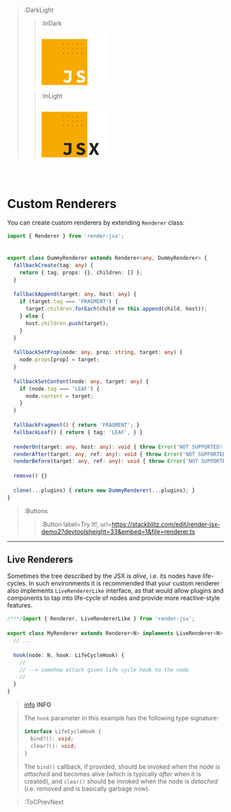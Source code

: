 > :DarkLight
> > :InDark
> >
> > <img src="/docs/assets/render-jsx-logo-dark.svg" width="156px"/>
>
> > :InLight
> >
> > <img src="/docs/assets/render-jsx-logo.svg" width="156px"/>

<br><br>

# Custom Renderers

You can create custom renderers by extending `Renderer` class:

```ts | --no-wmbar
import { Renderer } from 'render-jsx';


export class DummyRenderer extends Renderer<any, DummyRenderer> {
  fallbackCreate(tag: any) {
    return { tag, props: {}, children: [] };
  }

  fallbackAppend(target: any, host: any) {
    if (target.tag === 'FRAGMENT') {
      target.children.forEach(child => this.append(child, host));
    } else {
      host.children.push(target);
    }
  }

  fallbackSetProp(node: any, prop: string, target: any) {
    node.props[prop] = target;
  }

  fallbackSetContent(node: any, target: any) {
    if (node.tag === 'LEAF') {
      node.content = target;
    }
  }

  fallbackFragment() { return 'FRAGMENT'; }
  fallbackLeaf() { return { tag: 'LEAF', } }

  renderOn(target: any, host: any): void { throw Error('NOT SUPPORTED!'); }
  renderAfter(target: any, ref: any): void { throw Error('NOT SUPPORTED!'); }
  renderBefore(target: any, ref: any): void { throw Error('NOT SUPPORTED!'); }

  remove() {}

  clone(...plugins) { return new DummyRenderer(...plugins); }
}
```
> :Buttons
> > :Button label=Try It!, url=https://stackblitz.com/edit/render-jsx-demo2?devtoolsheight=33&embed=1&file=renderer.ts

---

## Live Renderers

Sometimes the tree described by the JSX is _alive_, i.e. its nodes have life-cycles.
In such environments it is recommended that your custom renderer also implements `LiveRendererLike` interface,
as that would allow plugins and components to tap into life-cycle of nodes and provide more reactive-style
features.

```ts | --no-wmbar
/*!*/import { Renderer, LiveRendererLike } from 'render-jsx';

export class MyRenderer extends Renderer<N> implements LiveRenderer<N> {
  // ...

  hook(node: N, hook: LifeCycleHook) {
    //
    // --> somehow attach given life cycle hook to the node
    //
  }
}
```

> [info](:Icon (align=-6px)) **INFO**
>
> The `hook` parameter in this example has the following type signature:
> ```ts | --no-wmbar
> interface LifeCycleHook {
>   bind?(): void;
>   clear?(): void;
> }
> ```
>
> The `bind()` callback, if provided, should be invoked when the node is _attached_ 
> and becomes alive (which is typically _after_ when it is created), and `clear()`
> should be invoked when the node is _detached_ (i.e. removed and is basically garbage now).

> :ToCPrevNext